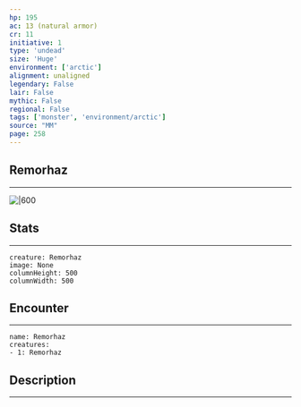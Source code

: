 ```yaml
---
hp: 195
ac: 13 (natural armor)
cr: 11
initiative: 1
type: 'undead'    
size: 'Huge'
environment: ['arctic']
alignment: unaligned
legendary: False
lair: False
mythic: False
regional: False
tags: ['monster', 'environment/arctic']
source: "MM"
page: 258
---
```


## Remorhaz
---

![|600](D:/Program%20Files/5e.tools/img/bestiary/MM/Remorhaz.jpg)

## Stats
---

```statblock
creature: Remorhaz
image: None
columnHeight: 500
columnWidth: 500
```

## Encounter
---

```encounter-table
name: Remorhaz
creatures:
- 1: Remorhaz
```

## Description
---




